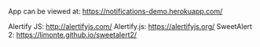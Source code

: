 
App can be viewed at: https://notifications-demo.herokuapp.com/

Alertify JS: http://alertifyjs.com/
Alertify.js: https://alertifyjs.org/
SweetAlert 2: https://limonte.github.io/sweetalert2/
